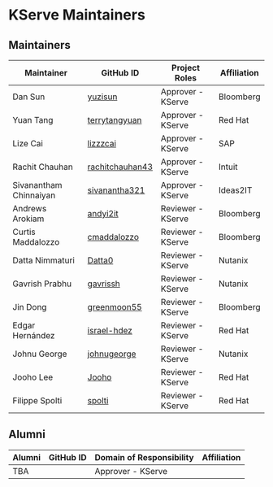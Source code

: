 # KServe Maintainers

## Maintainers

| Maintainer             | GitHub ID                                             | Project Roles     | Affiliation |
|------------------------|-------------------------------------------------------|-------------------|-------------|
| Dan Sun                | [yuzisun](https://github.com/yuzisun)                 | Approver - KServe | Bloomberg   |
| Yuan Tang              | [terrytangyuan](https://github.com/terrytangyuan)     | Approver - KServe | Red Hat     |
| Lize Cai               | [lizzzcai](https://github.com/lizzzcai)               | Approver - KServe | SAP         |
| Rachit Chauhan         | [rachitchauhan43](https://github.com/rachitchauhan43) | Approver - KServe | Intuit      |
| Sivanantham Chinnaiyan | [sivanantha321](https://github.com/sivanantha321)     | Approver - KServe | Ideas2IT    |
| Andrews Arokiam        | [andyi2it](https://github.com/andyi2it)               | Reviewer - KServe | Bloomberg   |
| Curtis Maddalozzo      | [cmaddalozzo](https://github.com/cmaddalozzo)         | Reviewer - KServe | Bloomberg   |
| Datta Nimmaturi        | [Datta0](https://github.com/Datta0)                   | Reviewer - KServe | Nutanix     |
| Gavrish Prabhu         | [gavrissh](https://github.com/gavrissh)               | Reviewer - KServe | Nutanix     |
| Jin Dong               | [greenmoon55](https://github.com/greenmoon55)         | Reviewer - KServe | Bloomberg   |
| Edgar Hernández        | [israel-hdez](https://github.com/israel-hdez)         | Reviewer - KServe | Red Hat     |
| Johnu George           | [johnugeorge](https://github.com/johnugeorge)         | Reviewer - KServe | Nutanix     |
| Jooho Lee              | [Jooho](https://github.com/Jooho)                     | Reviewer - KServe | Red Hat     |
| Filippe Spolti         | [spolti](https://github.com/spolti)                   | Reviewer - KServe | Red Hat     |


## Alumni

| Alumni             | GitHub ID                                               | Domain of Responsibility                | Affiliation                                     |
|--------------------|---------------------------------------------------------|------------------------------|-------------------------------------------------|
| TBA        | [](https://github.com/)                 | Approver - KServe         |         |

